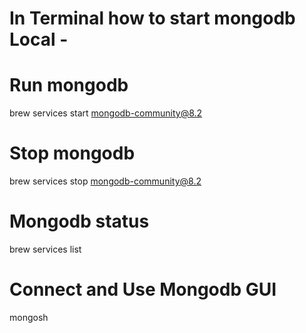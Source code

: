 # In Terminal how to start mongodb Local -

# Run mongodb

brew services start mongodb-community@8.2

# Stop mongodb

brew services stop mongodb-community@8.2

# Mongodb status

brew services list

# Connect and Use Mongodb GUI

mongosh
